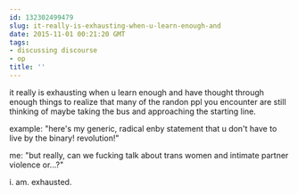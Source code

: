 ```yaml
---
id: 132302499479
slug: it-really-is-exhausting-when-u-learn-enough-and
date: 2015-11-01 00:21:20 GMT
tags:
- discussing discourse
- op
title: ''
---
```

it really is exhausting when u learn enough and have thought through enough things to realize that many of the randon ppl you encounter are still thinking of maybe taking the bus and approaching the starting line.

example: "here's my generic, radical enby statement that u don't have to live by the binary! revolution!"

me: "but really, can we fucking talk about trans women and intimate partner violence or...?"

i. am. exhausted.